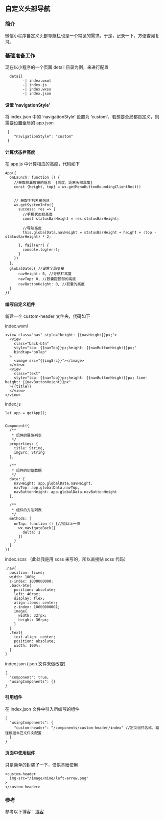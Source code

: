 ## 自定义头部导航

### 简介 

微信小程序自定义头部导航栏也是一个常见的需求。于是，记录一下，方便查阅复习。

### 基础准备工作 

现在以小程序的一个页面 detail 目录为例，来进行配置

```
  detail
        -| index.wxml
        -| index.js
        -| index.wxss
        -| index.json
```

#### 设置 ’navigationStyle’

将 index.json 中的 ‘navigationStyle’ 设置为 ‘custom’，若想要全局都自定义，则需要设置全局的 app.json

```
 {
    "navigationStyle": "custom"
 }
```

#### 计算状态栏高度

在 app.js 中计算相应的高度，代码如下

```
App({
  onLaunch: function () {
    //获取胶囊按钮的信息  {高度，距离头部高度}
    const {height, top} = wx.getMenuButtonBoundingClientRect()


    // 获取手机系统信息
    wx.getSystemInfo({
      success: res => {
        //手机状态栏高度
        const statusBarHeight = res.statusBarHeight;

        //导航高度
        this.globalData.navHeight = statusBarHeight + height + (top - statusBarHeight) * 2;

      }, fail(err) {
        console.log(err);
      }
    })
  }，
  globalDate:{ //设置全局变量
      navHeight: 0, //导航栏高度
      navTop: 0, //胶囊距顶部的高度
      navButtonHeight: 0, //胶囊的高度
  }
}) 
```

#### 编写自定义组件

新建一个 custom-header 文件夹，代码如下

index.wxml

```
<view class="nav" style="height: {{navHeight}}px;">
  <view 
    class="back-btn" 
    style="top: {{navTop}}px;height: {{navButtonHeight}}px;"
    bindtap="onTap"
  >
    <image src="{{imgSrc}}"></image>
  </view>
  <view 
    class="text" 
    style="top: {{navTop}}px;height: {{navButtonHeight}}px; line-height: {{navButtonHeight}}px"
  >{{title}}
  </view>
</view>
```

index.js

```
let app = getApp();


Component({
  /**
   * 组件的属性列表
   */
  properties: {
    title: String,
    imgSrc: String
  },

  /**
   * 组件的初始数据
   */
  data: {
    navHeight: app.globalData.navHeight,
    navTop: app.globalData.navTop,
    navButtonHeight: app.globalData.navButtonHeight
  },

  /**
   * 组件的方法列表
   */
  methods: {
    onTap: function () {//返回上一页
      wx.navigateBack({
        delta: 1
      })  
    }
  }
})
```

index.scss （此处我是用 scss 来写的，所以直接贴 scss 代码）

```
.nav{
  position: fixed;
  width: 100%;
  z-index: 1000000000;
  .back-btn{
    position: absolute;
    left: 40rpx;
    display: flex;
    align-items: center;
    z-index: 10000000001;
    image{
      width: 32rpx;
      height: 36rpx;
    }
  }
  .text{
    text-align: center;
    position: absolute;
    width: 100%;
  }
}
```

index.json (json 文件未做改变)

```
{
  "component": true,
  "usingComponents": {}
}
```

#### 引用组件

在 index.json 文件中引入所编写的组件

```
{
  "usingComponents": {
    "custom-header": "/components/custom-header/index" //定义组件名称，路径根据自己文件夹配置
  }
}
```

#### 页面中使用组件

只是简单的封装了一下，仅供基础使用

```
<custom-header 
  img-src="/image/mine/left-arrow.png"
>
</custom-header>
```

### 参考 

参考以下博客：[博客](http://blog.csdn.net/gary_yan/article/details/78645303)